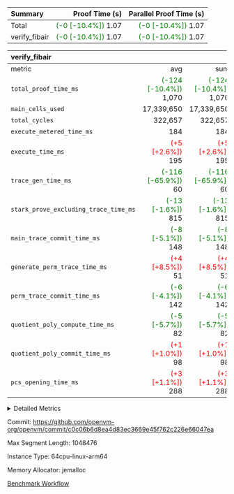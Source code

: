 | Summary | Proof Time (s) | Parallel Proof Time (s) |
|:---|---:|---:|
| Total | <span style='color: green'>(-0 [-10.4%])</span> 1.07 | <span style='color: green'>(-0 [-10.4%])</span> 1.07 |
| verify_fibair | <span style='color: green'>(-0 [-10.4%])</span> 1.07 | <span style='color: green'>(-0 [-10.4%])</span> 1.07 |


| verify_fibair |||||
|:---|---:|---:|---:|---:|
|metric|avg|sum|max|min|
| `total_proof_time_ms ` | <span style='color: green'>(-124 [-10.4%])</span> 1,070 | <span style='color: green'>(-124 [-10.4%])</span> 1,070 | <span style='color: green'>(-124 [-10.4%])</span> 1,070 | <span style='color: green'>(-124 [-10.4%])</span> 1,070 |
| `main_cells_used     ` |  17,339,650 |  17,339,650 |  17,339,650 |  17,339,650 |
| `total_cycles        ` |  322,657 |  322,657 |  322,657 |  322,657 |
| `execute_metered_time_ms` |  184 |  184 |  184 |  184 |
| `execute_time_ms     ` | <span style='color: red'>(+5 [+2.6%])</span> 195 | <span style='color: red'>(+5 [+2.6%])</span> 195 | <span style='color: red'>(+5 [+2.6%])</span> 195 | <span style='color: red'>(+5 [+2.6%])</span> 195 |
| `trace_gen_time_ms   ` | <span style='color: green'>(-116 [-65.9%])</span> 60 | <span style='color: green'>(-116 [-65.9%])</span> 60 | <span style='color: green'>(-116 [-65.9%])</span> 60 | <span style='color: green'>(-116 [-65.9%])</span> 60 |
| `stark_prove_excluding_trace_time_ms` | <span style='color: green'>(-13 [-1.6%])</span> 815 | <span style='color: green'>(-13 [-1.6%])</span> 815 | <span style='color: green'>(-13 [-1.6%])</span> 815 | <span style='color: green'>(-13 [-1.6%])</span> 815 |
| `main_trace_commit_time_ms` | <span style='color: green'>(-8 [-5.1%])</span> 148 | <span style='color: green'>(-8 [-5.1%])</span> 148 | <span style='color: green'>(-8 [-5.1%])</span> 148 | <span style='color: green'>(-8 [-5.1%])</span> 148 |
| `generate_perm_trace_time_ms` | <span style='color: red'>(+4 [+8.5%])</span> 51 | <span style='color: red'>(+4 [+8.5%])</span> 51 | <span style='color: red'>(+4 [+8.5%])</span> 51 | <span style='color: red'>(+4 [+8.5%])</span> 51 |
| `perm_trace_commit_time_ms` | <span style='color: green'>(-6 [-4.1%])</span> 142 | <span style='color: green'>(-6 [-4.1%])</span> 142 | <span style='color: green'>(-6 [-4.1%])</span> 142 | <span style='color: green'>(-6 [-4.1%])</span> 142 |
| `quotient_poly_compute_time_ms` | <span style='color: green'>(-5 [-5.7%])</span> 82 | <span style='color: green'>(-5 [-5.7%])</span> 82 | <span style='color: green'>(-5 [-5.7%])</span> 82 | <span style='color: green'>(-5 [-5.7%])</span> 82 |
| `quotient_poly_commit_time_ms` | <span style='color: red'>(+1 [+1.0%])</span> 98 | <span style='color: red'>(+1 [+1.0%])</span> 98 | <span style='color: red'>(+1 [+1.0%])</span> 98 | <span style='color: red'>(+1 [+1.0%])</span> 98 |
| `pcs_opening_time_ms ` | <span style='color: red'>(+3 [+1.1%])</span> 288 | <span style='color: red'>(+3 [+1.1%])</span> 288 | <span style='color: red'>(+3 [+1.1%])</span> 288 | <span style='color: red'>(+3 [+1.1%])</span> 288 |



<details>
<summary>Detailed Metrics</summary>

|  | verify_program_compile_ms | total_cells | stark_prove_excluding_trace_time_ms | quotient_poly_compute_time_ms | quotient_poly_commit_time_ms | perm_trace_commit_time_ms | pcs_opening_time_ms | main_trace_commit_time_ms |
| --- | --- | --- | --- | --- | --- | --- | --- |
|  | 7 | 65,536 | 45 | 1 | 8 | 0 | 26 | 8 | 

| air_name | rows | quotient_deg | main_cols | interactions | constraints | cells |
| --- | --- | --- | --- | --- | --- | --- |
| AccessAdapterAir<2> |  | 2 |  | 5 | 12 |  | 
| AccessAdapterAir<4> |  | 2 |  | 5 | 12 |  | 
| AccessAdapterAir<8> |  | 2 |  | 5 | 12 |  | 
| FibonacciAir | 32,768 | 1 | 2 |  | 5 | 65,536 | 
| FriReducedOpeningAir |  | 2 |  | 39 | 71 |  | 
| JalRangeCheckAir |  | 2 |  | 9 | 14 |  | 
| NativePoseidon2Air<BabyBearParameters>, 1> |  | 2 |  | 136 | 572 |  | 
| PhantomAir |  | 2 |  | 3 | 5 |  | 
| ProgramAir |  | 1 |  | 1 | 4 |  | 
| VariableRangeCheckerAir |  | 1 |  | 1 | 4 |  | 
| VmAirWrapper<AluNativeAdapterAir, FieldArithmeticCoreAir> |  | 2 |  | 15 | 27 |  | 
| VmAirWrapper<BranchNativeAdapterAir, BranchEqualCoreAir<1> |  | 2 |  | 11 | 25 |  | 
| VmAirWrapper<NativeAdapterAir<2, 0>, PublicValuesCoreAir> |  | 2 |  | 11 | 29 |  | 
| VmAirWrapper<NativeLoadStoreAdapterAir<1>, NativeLoadStoreCoreAir<1> |  | 2 |  | 15 | 20 |  | 
| VmAirWrapper<NativeLoadStoreAdapterAir<4>, NativeLoadStoreCoreAir<4> |  | 2 |  | 15 | 20 |  | 
| VmAirWrapper<NativeVectorizedAdapterAir<4>, FieldExtensionCoreAir> |  | 2 |  | 15 | 27 |  | 
| VmConnectorAir |  | 2 |  | 5 | 11 |  | 
| VolatileBoundaryAir |  | 2 |  | 7 | 19 |  | 

| group | trace_gen_time_ms | total_proof_time_ms | total_cycles | total_cells | stark_prove_excluding_trace_time_ms | quotient_poly_compute_time_ms | quotient_poly_commit_time_ms | perm_trace_commit_time_ms | pcs_opening_time_ms | main_trace_commit_time_ms | main_cells_used | generate_perm_trace_time_ms | fri.log_blowup | execute_time_ms | execute_metered_time_ms |
| --- | --- | --- | --- | --- | --- | --- | --- | --- | --- | --- | --- | --- | --- | --- | --- |
| verify_fibair | 60 | 1,070 | 322,657 | 62,474,410 | 815 | 82 | 98 | 142 | 288 | 148 | 17,339,650 | 51 | 1 | 195 | 184 | 

| group | air_name | rows | prep_cols | perm_cols | main_cols | cells |
| --- | --- | --- | --- | --- | --- | --- |
| verify_fibair | AccessAdapterAir<2> | 131,072 |  | 16 | 11 | 3,538,944 | 
| verify_fibair | AccessAdapterAir<4> | 65,536 |  | 16 | 13 | 1,900,544 | 
| verify_fibair | AccessAdapterAir<8> | 128 |  | 16 | 17 | 4,224 | 
| verify_fibair | FriReducedOpeningAir | 2,048 |  | 84 | 27 | 227,328 | 
| verify_fibair | JalRangeCheckAir | 32,768 |  | 28 | 12 | 1,310,720 | 
| verify_fibair | NativePoseidon2Air<BabyBearParameters>, 1> | 32,768 |  | 312 | 398 | 23,265,280 | 
| verify_fibair | PhantomAir | 16,384 |  | 12 | 6 | 294,912 | 
| verify_fibair | ProgramAir | 8,192 |  | 8 | 10 | 147,456 | 
| verify_fibair | VariableRangeCheckerAir | 262,144 | 2 | 8 | 1 | 2,359,296 | 
| verify_fibair | VmAirWrapper<AluNativeAdapterAir, FieldArithmeticCoreAir> | 262,144 |  | 36 | 29 | 17,039,360 | 
| verify_fibair | VmAirWrapper<BranchNativeAdapterAir, BranchEqualCoreAir<1> | 32,768 |  | 28 | 23 | 1,671,168 | 
| verify_fibair | VmAirWrapper<NativeLoadStoreAdapterAir<1>, NativeLoadStoreCoreAir<1> | 65,536 |  | 40 | 21 | 3,997,696 | 
| verify_fibair | VmAirWrapper<NativeLoadStoreAdapterAir<4>, NativeLoadStoreCoreAir<4> | 32,768 |  | 40 | 27 | 2,195,456 | 
| verify_fibair | VmAirWrapper<NativeVectorizedAdapterAir<4>, FieldExtensionCoreAir> | 32,768 |  | 36 | 38 | 2,424,832 | 
| verify_fibair | VmConnectorAir | 2 | 1 | 16 | 5 | 42 | 
| verify_fibair | VolatileBoundaryAir | 65,536 |  | 20 | 12 | 2,097,152 | 

| group | trace_height_constraint | weighted_sum | threshold |
| --- | --- | --- | --- |
| verify_fibair | 0 | 1,085,444 | 2,013,265,921 | 
| verify_fibair | 1 | 5,411,200 | 2,013,265,921 | 
| verify_fibair | 2 | 542,722 | 2,013,265,921 | 
| verify_fibair | 3 | 5,476,612 | 2,013,265,921 | 
| verify_fibair | 4 | 65,536 | 2,013,265,921 | 
| verify_fibair | 5 | 12,851,850 | 2,013,265,921 | 

| trace_height_constraint | threshold |
| --- | --- |
| 0 | 2,013,265,921 | 

</details>


Commit: https://github.com/openvm-org/openvm/commit/c0c06b6d8ea4d83ec3669e45f762c226e66047ea

Max Segment Length: 1048476

Instance Type: 64cpu-linux-arm64

Memory Allocator: jemalloc

[Benchmark Workflow](https://github.com/openvm-org/openvm/actions/runs/15716723872)
